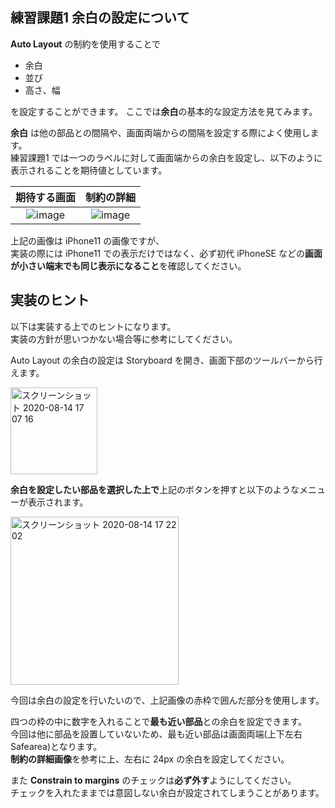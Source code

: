 ##  練習課題1 余白の設定について

**Auto Layout** の制約を使用することで

- 余白
- 並び
- 高さ、幅

を設定することができます。
ここでは**余白**の基本的な設定方法を見てみます。

**余白** は他の部品との間隔や、画面両端からの間隔を設定する際によく使用します。  
練習課題1 では一つのラベルに対して画面端からの余白を設定し、以下のように表示されることを期待値としています。

| 期待する画面 | 制約の詳細 |
| :--------------: | :-: |
| ![image](https://user-images.githubusercontent.com/31949692/90228622-81d29400-de51-11ea-8f6d-7dfb26e1f905.png) | ![image](https://user-images.githubusercontent.com/31949692/90231442-22c34e00-de56-11ea-8648-b846e8e6cfb9.png) |

上記の画像は iPhone11 の画像ですが、  
実装の際には iPhone11 での表示だけではなく、必ず初代 iPhoneSE などの**画面が小さい端末でも同じ表示になること**を確認してください。

## 実装のヒント

以下は実装する上でのヒントになります。  
実装の方針が思いつかない場合等に参考にしてください。

Auto Layout の余白の設定は Storyboard を開き、画面下部のツールバーから行えます。

<img width="139" alt="スクリーンショット 2020-08-14 17 07 16" src="https://user-images.githubusercontent.com/31949692/90228363-0ffa4a80-de51-11ea-95b6-32e410fb4413.png">

**余白を設定したい部品を選択した上で**上記のボタンを押すと以下のようなメニューが表示されます。

<img width="269" alt="スクリーンショット 2020-08-14 17 22 02" src="https://user-images.githubusercontent.com/31949692/90229390-ca3e8180-de52-11ea-9d01-e0cc7b1082ac.png">

今回は余白の設定を行いたいので、上記画像の赤枠で囲んだ部分を使用します。

四つの枠の中に数字を入れることで**最も近い部品**との余白を設定できます。  
今回は他に部品を設置していないため、最も近い部品は画面両端(上下左右Safearea)となります。  
**制約の詳細画像**を参考に上、左右に 24px の余白を設定してください。

また **Constrain to margins** のチェックは**必ず外す**ようにしてください。  
チェックを入れたままでは意図しない余白が設定されてしまうことがあります。
